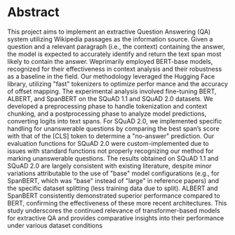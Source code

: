 # Abstract
 This project aims to implement an extractive Question Answering (QA) system
 utilizing Wikipedia passages as the information source. Given a question and a
 relevant paragraph (i.e., the context) containing the answer, the model is expected
 to accurately identify and return the text span most likely to contain the answer.
 Weprimarily employed BERT-base models, recognized for their effectiveness in
 context analysis and their robustness as a baseline in the field. Our methodology
 leveraged the Hugging Face library, utilizing "fast" tokenizers to optimize perfor
mance and the accuracy of offset mapping. The experimental analysis involved
 fine-tuning BERT, ALBERT, and SpanBERT on the SQuAD 1.1 and SQuAD 2.0
 datasets. We developed a preprocessing phase to handle tokenization and context
 chunking, and a postprocessing phase to analyze model predictions, converting
 logits into text spans. For SQuAD 2.0, we implemented specific handling for
 unanswerable questions by comparing the best span’s score with that of the [CLS]
 token to determine a "no-answer" prediction. Our evaluation functions for SQuAD
 2.0 were custom-implemented due to issues with standard functions not properly
 recognizing our method for marking unanswerable questions. The results obtained
 on SQuAD 1.1 and SQuAD 2.0 are largely consistent with existing literature,
 despite minor variations attributable to the use of "base" model configurations (e.g.,
 for SpanBERT, which was "base" instead of "large" in reference papers) and the
 specific dataset splitting (less training data due to split). ALBERT and SpanBERT
 consistently demonstrated superior performance compared to BERT, confirming
 the effectiveness of these more recent architectures. This study underscores the
 continued relevance of transformer-based models for extractive QA and provides
 comparative insights into their performance under various dataset conditions
